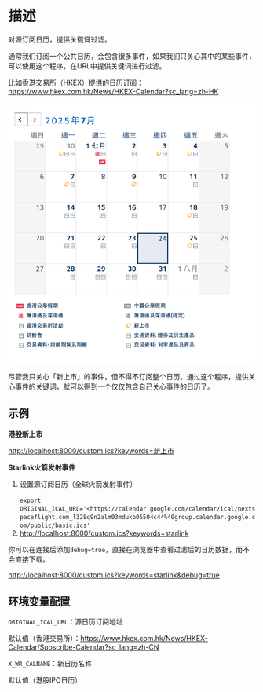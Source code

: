 # 描述

对源订阅日历，提供关键词过滤。

通常我们订阅一个公共日历，会包含很多事件，如果我们只关心其中的某些事件，可以使用这个程序，在URL中提供关键词进行过滤。

比如香港交易所（HKEX）提供的日历订阅：<https://www.hkex.com.hk/News/HKEX-Calendar?sc_lang=zh-HK>

![hkex-cal](./images/hkexcal.png)

尽管我只关心「新上市」的事件，但不得不订阅整个日历。通过这个程序，提供关心事件的关键词，就可以得到一个仅仅包含自己关心事件的日历了。

## 示例

**港股新上市**

<http://localhost:8000/custom.ics?keywords=新上市>

**Starlink火箭发射事件**

1. 设置源订阅日历（全球火箭发射事件）</p>
   `export ORIGINAL_ICAL_URL='<https://calendar.google.com/calendar/ical/nextspaceflight.com_l328q9n2alm03mdukb05504c44%40group.calendar.google.com/public/basic.ics'`
2. <http://localhost:8000/custom.ics?keywords=starlink>

你可以在连接后添加`debug=true`，直接在浏览器中查看过滤后的日历数据，而不会直接下载。

<http://localhost:8000/custom.ics?keywords=starlink&debug=true>

## 环境变量配置

`ORIGINAL_ICAL_URL`：源日历订阅地址

默认值（香港交易所）：<https://www.hkex.com.hk/News/HKEX-Calendar/Subscribe-Calendar?sc_lang=zh-CN>

`X_WR_CALNAME`：新日历名称

默认值（港股IPO日历）
